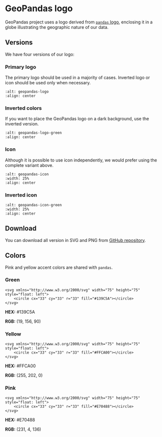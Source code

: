 # GeoPandas logo

GeoPandas project uses a logo derived from [`pandas` logo](https://pandas.pydata.org/about/citing.html), enclosing it in a globe illustrating the geographic nature of our data.

## Versions

We have four versions of our logo:

### Primary logo

The primary logo should be used in a majority of cases. Inverted logo or icon should be used only when necessary.

```{image} ../_static/logo/geopandas_logo.png
:alt: geopandas-logo
:align: center
```

### Inverted colors

If you want to place the GeoPandas logo on a dark background, use the inverted version.

```{image} ../_static/logo/geopandas_logo_green.png
:alt: geopandas-logo-green
:align: center
```

### Icon

Although it is possible to use icon independently, we would prefer using the complete variant above.

```{image} ../_static/logo/geopandas_icon.png
:alt: geopandas-icon
:width: 25%
:align: center
```

### Inverted icon

```{image} ../_static/logo/geopandas_icon_green.png
:alt: geopandas-icon-green
:width: 25%
:align: center
```

## Download

You can download all version in SVG and PNG from [GitHub repository](https://github.com/geopandas/geopandas/tree/main/doc/source/_static/logo).

## Colors

Pink and yellow accent colors are shared with `pandas`.

### Green

```{raw} html
<svg xmlns="http://www.w3.org/2000/svg" width="75" height="75" style="float: left">
    <circle cx="33" cy="33" r="33" fill="#139C5A"></circle>
</svg>
```

**HEX:** #139C5A

**RGB:** (19, 156, 90)

### Yellow

```{raw} html
<svg xmlns="http://www.w3.org/2000/svg" width="75" height="75" style="float: left">
    <circle cx="33" cy="33" r="33" fill="#FFCA00"></circle>
</svg>
```

**HEX:** #FFCA00

**RGB:** (255, 202, 0)

### Pink

```{raw} html
<svg xmlns="http://www.w3.org/2000/svg" width="75" height="75" style="float: left">
    <circle cx="33" cy="33" r="33" fill="#E70488"></circle>
</svg>
```

**HEX:** #E70488

**RGB:** (231, 4, 136)

